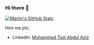 ### Hi there 👋
<a href="https://github.com/MartinHeinz/MartinHeinz">
  <img align="center" src="https://github-readme-stats.vercel.app/api?username=taqiabdulaziz&show_icons=true&line_height=27&count_private=true&title_color=ffffff&text_color=c9cacc&icon_color=2bbc8a&bg_color=1d1f21" alt="Martin's GitHub Stats" />
</a>


Hire me pls:
 - LinkedIn: [Muhammad Taqi Abdul Aziz](https://www.linkedin.com/in/muhammad-taqi-a-92002589/)

